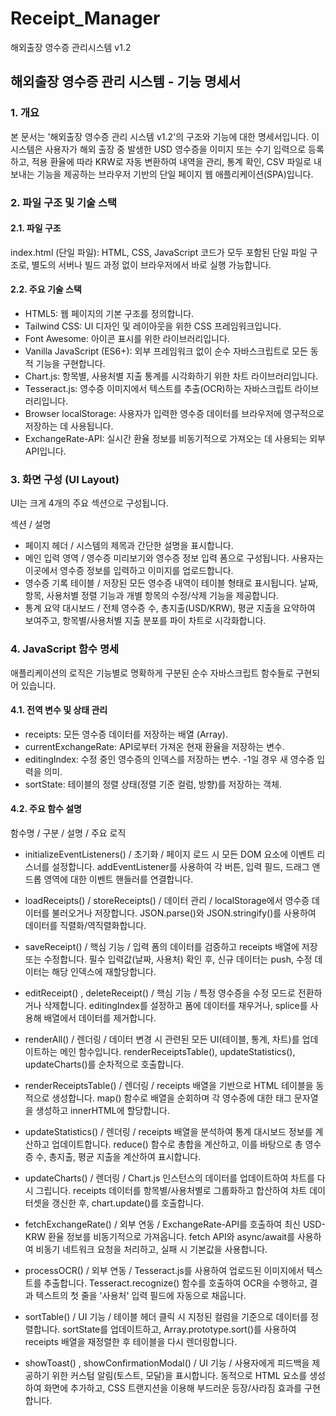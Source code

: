 # Receipt_Manager
해외출장 영수증 관리시스템 v1.2

## 해외출장 영수증 관리 시스템 - 기능 명세서
### 1. 개요
본 문서는 '해외출장 영수증 관리 시스템 v1.2'의 구조와 기능에 대한 명세서입니다. 이 시스템은 사용자가 해외 출장 중 발생한 USD 영수증을 이미지 또는 수기 입력으로 등록하고, 적용 환율에 따라 KRW로 자동 변환하여 내역을 관리, 통계 확인, CSV 파일로 내보내는 기능을 제공하는 브라우저 기반의 단일 페이지 웹 애플리케이션(SPA)입니다.

### 2. 파일 구조 및 기술 스택
#### 2.1. 파일 구조
index.html (단일 파일): HTML, CSS, JavaScript 코드가 모두 포함된 단일 파일 구조로, 별도의 서버나 빌드 과정 없이 브라우저에서 바로 실행 가능합니다.

#### 2.2. 주요 기술 스택
- HTML5: 웹 페이지의 기본 구조를 정의합니다.
- Tailwind CSS: UI 디자인 및 레이아웃을 위한 CSS 프레임워크입니다.
- Font Awesome: 아이콘 표시를 위한 라이브러리입니다.
- Vanilla JavaScript (ES6+): 외부 프레임워크 없이 순수 자바스크립트로 모든 동적 기능을 구현합니다.
- Chart.js: 항목별, 사용처별 지출 통계를 시각화하기 위한 차트 라이브러리입니다.
- Tesseract.js: 영수증 이미지에서 텍스트를 추출(OCR)하는 자바스크립트 라이브러리입니다.
- Browser localStorage: 사용자가 입력한 영수증 데이터를 브라우저에 영구적으로 저장하는 데 사용됩니다.
- ExchangeRate-API: 실시간 환율 정보를 비동기적으로 가져오는 데 사용되는 외부 API입니다.

### 3. 화면 구성 (UI Layout)
UI는 크게 4개의 주요 섹션으로 구성됩니다.

섹션 / 설명
- 페이지 헤더 / 시스템의 제목과 간단한 설명을 표시합니다.
- 메인 입력 영역 / 영수증 미리보기와 영수증 정보 입력 폼으로 구성됩니다. 사용자는 이곳에서 영수증 정보를 입력하고 이미지를 업로드합니다.
- 영수증 기록 테이블 / 저장된 모든 영수증 내역이 테이블 형태로 표시됩니다. 날짜, 항목, 사용처별 정렬 기능과 개별 항목의 수정/삭제 기능을 제공합니다.
- 통계 요약 대시보드 / 전체 영수증 수, 총지출(USD/KRW), 평균 지출을 요약하여 보여주고, 항목별/사용처별 지출 분포를 파이 차트로 시각화합니다.

### 4. JavaScript 함수 명세
애플리케이션의 로직은 기능별로 명확하게 구분된 순수 자바스크립트 함수들로 구현되어 있습니다.

#### 4.1. 전역 변수 및 상태 관리
- receipts: 모든 영수증 데이터를 저장하는 배열 (Array).
- currentExchangeRate: API로부터 가져온 현재 환율을 저장하는 변수.
- editingIndex: 수정 중인 영수증의 인덱스를 저장하는 변수. -1일 경우 새 영수증 입력을 의미.
- sortState: 테이블의 정렬 상태(정렬 기준 컬럼, 방향)를 저장하는 객체.

#### 4.2. 주요 함수 설명
함수명 / 구분 / 설명 / 주요 로직

- initializeEventListeners() / 초기화 / 페이지 로드 시 모든 DOM 요소에 이벤트 리스너를 설정합니다.
addEventListener를 사용하여 각 버튼, 입력 필드, 드래그 앤 드롭 영역에 대한 이벤트 핸들러를 연결합니다.

- loadReceipts() / storeReceipts() / 데이터 관리 / localStorage에서 영수증 데이터를 불러오거나 저장합니다.
JSON.parse()와 JSON.stringify()를 사용하여 데이터를 직렬화/역직렬화합니다.

- saveReceipt() / 핵심 기능 / 입력 폼의 데이터를 검증하고 receipts 배열에 저장 또는 수정합니다.
필수 입력값(날짜, 사용처) 확인 후, 신규 데이터는 push, 수정 데이터는 해당 인덱스에 재할당합니다.

- editReceipt() , deleteReceipt() / 핵심 기능 / 특정 영수증을 수정 모드로 전환하거나 삭제합니다.
editingIndex를 설정하고 폼에 데이터를 채우거나, splice를 사용해 배열에서 데이터를 제거합니다.

- renderAll() / 렌더링 / 데이터 변경 시 관련된 모든 UI(테이블, 통계, 차트)를 업데이트하는 메인 함수입니다.
renderReceiptsTable(), updateStatistics(), updateCharts()를 순차적으로 호출합니다.

- renderReceiptsTable() / 렌더링 / receipts 배열을 기반으로 HTML 테이블을 동적으로 생성합니다.
map() 함수로 배열을 순회하며 각 영수증에 대한 <tr> 태그 문자열을 생성하고 innerHTML에 할당합니다.

- updateStatistics() / 렌더링 / receipts 배열을 분석하여 통계 대시보드 정보를 계산하고 업데이트합니다.
reduce() 함수로 총합을 계산하고, 이를 바탕으로 총 영수증 수, 총지출, 평균 지출을 계산하여 표시합니다.

- updateCharts() / 렌더링 / Chart.js 인스턴스의 데이터를 업데이트하여 차트를 다시 그립니다.
receipts 데이터를 항목별/사용처별로 그룹화하고 합산하여 차트 데이터셋을 갱신한 후, chart.update()를 호출합니다.

- fetchExchangeRate() / 외부 연동 / ExchangeRate-API를 호출하여 최신 USD-KRW 환율 정보를 비동기적으로 가져옵니다.
fetch API와 async/await를 사용하여 비동기 네트워크 요청을 처리하고, 실패 시 기본값을 사용합니다.

- processOCR() / 외부 연동 / Tesseract.js를 사용하여 업로드된 이미지에서 텍스트를 추출합니다.
Tesseract.recognize() 함수를 호출하여 OCR을 수행하고, 결과 텍스트의 첫 줄을 '사용처' 입력 필드에 자동으로 채웁니다.

- sortTable() / UI 기능 / 테이블 헤더 클릭 시 지정된 컬럼을 기준으로 데이터를 정렬합니다.
sortState를 업데이트하고, Array.prototype.sort()를 사용하여 receipts 배열을 재정렬한 후 테이블을 다시 렌더링합니다.

- showToast() , showConfirmationModal() / UI 기능 / 사용자에게 피드백을 제공하기 위한 커스텀 알림(토스트, 모달)을 표시합니다.
동적으로 HTML 요소를 생성하여 화면에 추가하고, CSS 트랜지션을 이용해 부드러운 등장/사라짐 효과를 구현합니다.
